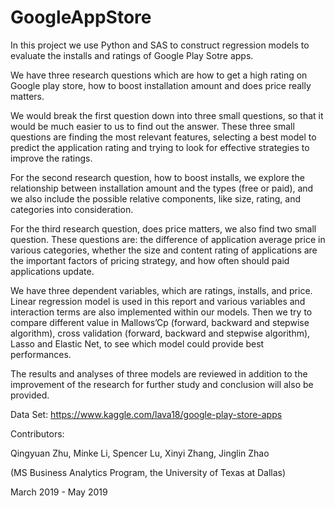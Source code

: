 # GoogleAppStore
In this project we use Python and SAS to construct regression models to evaluate the installs and ratings of Google Play Sotre apps.

We have three research questions which are how to get a high rating on Google play store, how to boost installation amount and does price really matters.

We would break the first question down into three small questions, so that it would be much easier to us to find out the answer. These three small questions are finding the most relevant features, selecting a best model to predict the application rating and trying to look for effective strategies to improve the ratings.

For the second research question, how to boost installs, we explore the relationship between installation amount and the types (free or paid), and we also include the possible relative components, like size, rating, and categories into consideration.

For the third research question, does price matters, we also find two small question. These questions are: the difference of application average price in various categories, whether the size and content rating of applications are the important factors of pricing strategy, and how often should paid applications update.

We have three dependent variables, which are ratings, installs, and price. Linear regression model is used in this report and various variables and interaction terms are also implemented within our models. Then we try to compare different value in Mallows’Cp (forward, backward and stepwise algorithm), cross validation (forward, backward and stepwise algorithm), Lasso and Elastic Net, to see which model could provide best performances.

The results and analyses of three models are reviewed in addition to the improvement of the research for further study and conclusion will also be provided.

Data Set: https://www.kaggle.com/lava18/google-play-store-apps

Contributors:

Qingyuan Zhu, Minke Li, Spencer Lu, Xinyi Zhang, Jinglin Zhao

(MS Business Analytics Program, the University of Texas at Dallas)

March 2019 - May 2019
